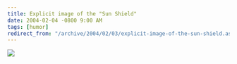 ```yaml
---
title: Explicit image of the "Sun Shield"
date: 2004-02-04 -0800 9:00 AM
tags: [humor]
redirect_from: "/archive/2004/02/03/explicit-image-of-the-sun-shield.aspx/"
---
```


![](/images/SunRing.JPG)

